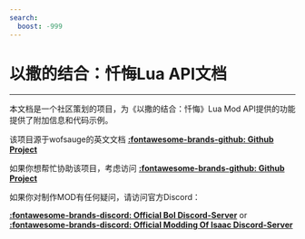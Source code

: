 ```yaml
---
search:
  boost: -999
---
```

# 以撒的结合：忏悔Lua API文档
___

本文档是一个社区策划的项目，为《以撒的结合：忏悔》Lua Mod API提供的功能提供了附加信息和代码示例。

该项目源于wofsauge的英文文档 **[:fontawesome-brands-github: Github Project](https://github.com/wofsauge/IsaacDocs)**

如果你想帮忙协助该项目，考虑访问 **[:fontawesome-brands-github: Github Project](https://github.com/58115310/IsaacDocs)**


如果你对制作MOD有任何疑问，请访问官方Discord：

**[:fontawesome-brands-discord: Official BoI Discord-Server](https://discord.gg/isaac)** or **[:fontawesome-brands-discord: Official Modding Of Isaac Discord-Server](https://discord.gg/KbevtvgD4z)**
